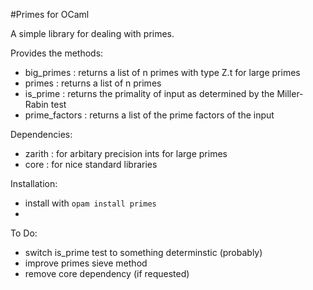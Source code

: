 #Primes for OCaml

A simple library for dealing with primes.

Provides the methods:
- big_primes : returns a list of n primes with type Z.t for large primes
- primes : returns a list of n primes
- is_prime : returns the primality of input as determined by the Miller-Rabin test
- prime_factors : returns a list of the prime factors of the input

Dependencies:
- zarith : for arbitary precision ints for large primes
- core : for nice standard libraries

Installation:
- install with `opam install primes`
- 
To Do:
- switch is_prime test to something determinstic (probably)
- improve primes sieve method
- remove core dependency (if requested)

